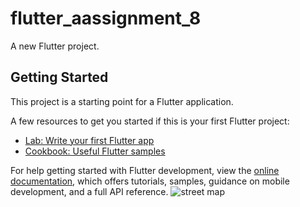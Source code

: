 # flutter_aassignment_8

A new Flutter project.

## Getting Started

This project is a starting point for a Flutter application.

A few resources to get you started if this is your first Flutter project:

- [Lab: Write your first Flutter app](https://docs.flutter.dev/get-started/codelab)
- [Cookbook: Useful Flutter samples](https://docs.flutter.dev/cookbook)

For help getting started with Flutter development, view the
[online documentation](https://docs.flutter.dev/), which offers tutorials,
samples, guidance on mobile development, and a full API reference.
![street map](https://github.com/RakeshLohana/Flutter_Assignments/assets/128293040/e18994e5-d6f4-4083-8011-1185046d1b8c)
